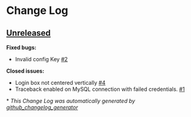 # Change Log

## [Unreleased](https://github.com/CollectiveIndustries/UFGQ/tree/HEAD)

**Fixed bugs:**

- Invalid config Key [\#2](https://github.com/CollectiveIndustries/UFGQ/issues/2)

**Closed issues:**

- Login box not centered vertically [\#4](https://github.com/CollectiveIndustries/UFGQ/issues/4)
- Traceback enabled on MySQL connection with failed credentials. [\#1](https://github.com/CollectiveIndustries/UFGQ/issues/1)



\* *This Change Log was automatically generated by [github_changelog_generator](https://github.com/skywinder/Github-Changelog-Generator)*